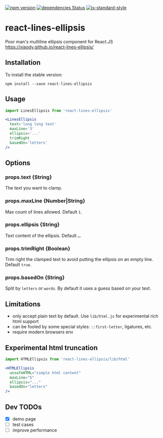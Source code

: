 [![npm version](https://badge.fury.io/js/react-lines-ellipsis.svg)](https://www.npmjs.com/package/react-lines-ellipsis)
[![dependencies Status](https://david-dm.org/xiaody/react-lines-ellipsis/status.svg)](https://david-dm.org/xiaody/react-lines-ellipsis)
[![js-standard-style](https://img.shields.io/badge/code%20style-standard-brightgreen.svg)](http://standardjs.com/)

# react-lines-ellipsis

Poor man's multiline ellipsis component for React.JS https://xiaody.github.io/react-lines-ellipsis/

## Installation

To install the stable version:

```
npm install --save react-lines-ellipsis
```

## Usage

```jsx
import LinesEllipsis from 'react-lines-ellipsis'

<LinesEllipsis
  text='long long text'
  maxLine='3'
  ellipsis='...'
  trimRight
  basedOn='letters'
/>
```

## Options

### props.text {String}

The text you want to clamp.

### props.maxLine {Number|String}

Max count of lines allowed. Default `1`.

### props.ellipsis {String}

Text content of the ellipsis. Default `…`.

### props.trimRight {Boolean}

Trim right the clamped text to avoid putting the ellipsis on an empty line. Default `true`.

### props.basedOn {String}

Split by `letters` or `words`. By default it uses a guess based on your text.

## Limitations

- only accept plain text by default. Use `lib/html.js` for experimental rich html support
- can be fooled by some special styles: `::first-letter`, ligatures, etc.
- require modern browsers env

## Experimental html truncation

```jsx
import HTMLEllipsis from 'react-lines-ellipsis/lib/html'

<HTMLEllipsis
  unsafeHTML="simple html content"
  maxLine="5"
  ellipsis="..."
  basedOn="letters"
/>
```

## Dev TODOs

- [x] demo page
- [ ] test cases
- [ ] improve performance
